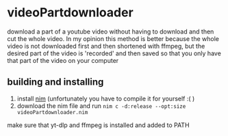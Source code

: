 # videoPartdownloader

download a part of a youtube video without having to download and then cut the whole video. In my opinion this method is better because the whole video is not downloaded first and then shortened with ffmpeg, but the desired part of the video is 'recorded' and then saved so that you only have that part of the video on your computer

## building and installing

1. install [nim](https://nim-lang.org/install_unix.html) (unfortunately you have to compile it for yourself :( )
2. download the nim file and run `nim c -d:release --opt:size videoPartdownloader.nim`


make sure that yt-dlp and ffmpeg is installed and added to PATH
